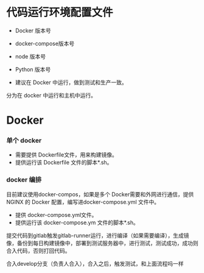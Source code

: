 # 代码运行环境配置文件

* Docker 版本号
* docker-compose版本号
* node 版本号
* Python 版本号

* 建议在 Docker 中运行，做到测试和生产一致。

分为在 docker 中运行和主机中运行。

# Docker

### 单个 docker

* 需要提供 Dockerfile文件，用来构建镜像。
* 提供运行该 Dockerfile 文件的脚本\*.sh。

### docker 编排

目前建议使用docker-compos，如果是多个 Docker需要和外网进行通信，提供 NGINX 的 Docker 配置，编写进docker-compose.yml 文件中。

* 提供 docker-compose.yml文件。
* 提供运行该 docker-compose.ym 文件的脚本\*.sh。

提交代码到gitlab触发gitlab-runner运行，进行编译（如果需要编译），生成镜像，备份到每日构建镜像中，部署到测试服务器中，进行测试，测试成功，成功则合入代码，否则打回代码。

合入develop分支（负责人合入），合入之后，触发测试，和上面流程吗一样

